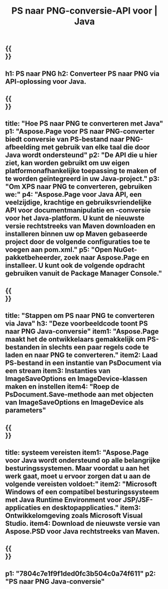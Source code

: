 ﻿---
translation: true
template: /_templates/_conversion-child-java.md
title: PS naar PNG-conversie-API voor | Java
url: /java/conversion/ps-to-png/
description: Voorbeeld Java-conversiecode voor PS-indeling naar PNG-bestand. Gebruik deze voorbeeldcode om PS naar PNG te converteren binnen een web- of desktop-Java-toepassing.
informat: PS
outformat: PNG
otherformats: XPS EPS
---

{{<section banner>}}
---
h1: PS naar PNG
h2: Converteer PS naar PNG via API-oplossing voor Java.
---

{{<section overview>}}
---
title: "Hoe PS naar PNG te converteren met Java"
p1: "Aspose.Page voor PS naar PNG-converter biedt conversie van PS-bestand naar PNG-afbeelding met gebruik van elke taal die door Java wordt ondersteund"
p2: "De API die u hier ziet, kan worden gebruikt om uw eigen platformonafhankelijke toepassing te maken of te worden geïntegreerd in uw Java-project."
p3: "Om XPS naar PNG te converteren, gebruiken we:"
p4: "Aspose.Page voor Java API, een veelzijdige, krachtige en gebruiksvriendelijke API voor documentmanipulatie en -conversie voor het Java-platform. U kunt de nieuwste versie rechtstreeks van Maven downloaden en installeren binnen uw op Maven gebaseerde project door de volgende configuraties toe te voegen aan pom.xml."
p5: "Open NuGet-pakketbeheerder, zoek naar Aspose.Page en installeer. U kunt ook de volgende opdracht gebruiken vanuit de Package Manager Console."
---

{{<section feature1>}}
---
title: "Stappen om PS naar PNG te converteren via Java"
h3: "Deze voorbeeldcode toont PS naar PNG Java-conversie"
item1: "Aspose.Page maakt het de ontwikkelaars gemakkelijk om PS-bestanden in slechts een paar regels code te laden en naar PNG te converteren."
item2: Laad PS-bestand in een instantie van PsDocument via een stream
item3: Instanties van ImageSaveOptions en ImageDevice-klassen maken en instellen
item4: "Roep de PsDocument.Save-methode aan met objecten van ImageSaveOptions en ImageDevice als parameters"
---

{{<section feature2>}}
---
title: systeem vereisten
item1: "Aspose.Page voor Java wordt ondersteund op alle belangrijke besturingssystemen. Maar voordat u aan het werk gaat, moet u ervoor zorgen dat u aan de volgende vereisten voldoet:"
item2: "Microsoft Windows of een compatibel besturingssysteem met Java Runtime Environment voor JSP/JSF-applicaties en desktopapplicaties."
item3: Ontwikkelomgeving zoals Microsoft Visual Studio.
item4: Download de nieuwste versie van Aspose.PSD voor Java rechtstreeks van Maven.
---

{{<section gist>}}
---
p1: "7804c7e1f9f1ded0fc3b504c0a74f611"
p2: "PS naar PNG Java-conversie"
---
